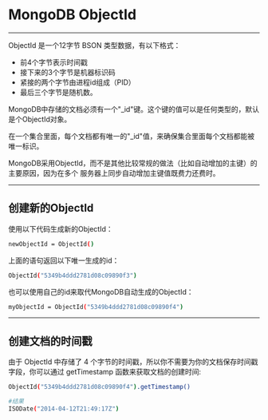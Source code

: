 # MongoDB ObjectId

------

ObjectId 是一个12字节 BSON 类型数据，有以下格式：

- 前4个字节表示时间戳
- 接下来的3个字节是机器标识码
- 紧接的两个字节由进程id组成（PID）
- 最后三个字节是随机数。

MongoDB中存储的文档必须有一个"_id"键。这个键的值可以是任何类型的，默认是个ObjectId对象。

在一个集合里面，每个文档都有唯一的"_id"值，来确保集合里面每个文档都能被唯一标识。

MongoDB采用ObjectId，而不是其他比较常规的做法（比如自动增加的主键）的主要原因，因为在多个 服务器上同步自动增加主键值既费力还费时。

------

## 创建新的ObjectId

使用以下代码生成新的ObjectId：

```bash
newObjectId = ObjectId()
```

上面的语句返回以下唯一生成的id：

```bash
ObjectId("5349b4ddd2781d08c09890f3")
```

也可以使用自己的id来取代MongoDB自动生成的ObjectId：

```bash
myObjectId = ObjectId("5349b4ddd2781d08c09890f4")
```

------

## 创建文档的时间戳

由于 ObjectId 中存储了 4 个字节的时间戳，所以你不需要为你的文档保存时间戳字段，你可以通过 getTimestamp 函数来获取文档的创建时间:

```bash
ObjectId("5349b4ddd2781d08c09890f4").getTimestamp()

#结果
ISODate("2014-04-12T21:49:17Z")
```